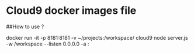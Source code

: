 # Cloud9 docker images file

##How to use ? 

docker run -it -p 8181:8181 -v ~/projects:/workspace/ cloud9 node server.js -w /workspace --listen 0.0.0.0 -a :
